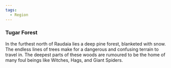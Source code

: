 ```yaml
---
tags:
  - Region
---
```

### Tugar Forest

In the furthest north of Raudaia lies a deep pine forest, blanketed with snow. The endless lines of trees make for a dangerous and confusing terrain to travel in.
The deepest parts of these woods are rumoured to be the home of many foul beings like Witches, Hags, and Giant Spiders.
